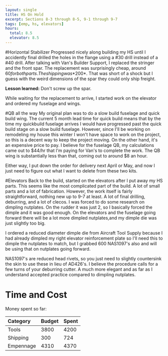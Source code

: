 ```yaml
---
layout: single
title: HS On Hold
excerpt: Sections 8-3 through 8-5, 9-1 through 9-7
tags: [emp, hs, elevators]
hours:
  total: 8.5
  elevator: 8.5
---
```

#Horizontal Stabilizer
Progressed nicely along building my HS until I accidently final drilled the holes in the flange using a #30 drill instead of a #40 drill.
After talking with Van's Builder Support, I replaced the stringer and the front spar. The replacement was surprisingly cheap, around $60 for both parts.
The shipping was *$200*. That was short of a shock but I guess with the weird dimensions of the spar they could only ship freight.

**Lesson learned:** Don't screw up the spar.

While waiting for the replacement to arrive, I started work on the elevator and ordered my fuselage and wings.

#QB all the way
My original plan was to do a slow build fuselage and quick build wing. The current 5 month lead time for quick build means that by the time my quickbuild fuselage arrives
I would have progressed past the quick build stage on a slow build fuselage. However, since I'll be working on remodeling my house this winter I won't have space to work on the
project, so this is a decent way to keep the project moving. On the other hand, it's an expensive price to pay. I believe for the fuselage QB, my calculations came out to $44/hr that I'm paying for Van's to complete the work.
The QB wing is substantially less than that, coming out to around $8 an hour.

Either way, I put down the order for delivery next April or May, and now I just need to figure out what I want to delete from these two kits.

#Elevators
Back to the build, started on the elevators after I put away my HS parts. This seems like the most complicated part of the build. A lot of small parts and a lot of fabrication.
However, the work itself is fairly straightforward, nothing new up to 9-7 at least. A lot of final drilling, deburring, and a lot of clecos.
I was forced to do some research on dimpling nutplates. On the rudder it was just 2, so I basically forced the dimple and it was good enough. On the elevators and the fuselage going forward there will be a lot more dimpled nutplates,and my dimple die was just slightly too big.

I ordered a reduced diameter dimple die from Aircraft Tool Supply because I had already dimpled my right elevator reinforcement plate so I'll need this to dimple the nutplates to match, but I grabbed 600 NAS1097's also and will be using that on nutplates going forward.

NAS1097's are reduced head rivets, so you just need to slightly countersink the skin to use these in lieu of AD426's. I believe the procedure calls for a few turns of your deburring cutter. A much more elegant and as far as I understand accepted practice compared to dimpling nutplates.

# Time and Cost


Money spent so far:

| Category     | Budget            | Spent |
|:-------------|:------------------|:------|
| Tools        | 3800              | 4200  |
| Shipping     | 300               | 724   |
| Empennage    | 4310              | 4370  |
